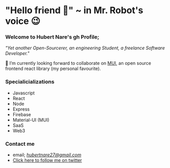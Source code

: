 # "Hello friend 👋" ~ in Mr. Robot's voice 😉

<!--
**hubertnare/hubertnare** is a ✨ _special_ ✨ repository because its `README.md` (this file) appears on your GitHub profile.

Here are some ideas to get you started:

- 🔭 I’m currently working on ...
- 🌱 I’m currently learning ...
- 👯 I’m looking to collaborate on ...
- 🤔 I’m looking for help with ...
- 💬 Ask me about ...
- 📫 How to reach me: ...
- 😄 Pronouns: ...
- ⚡ Fun fact: ...
-->

### Welcome to Hubert Nare's gh Profile;
*"Yet another Open-Sourcerer, an engineering Student, a freelance Software Developer."*

👯 I’m currently looking forward to collaborate on [MUI](https://github.com/mui-org/material-ui), an open source frontend react library (my personal favourite).

### Specialicializations
- Javascript
- React 
- Node
- Express
- Firebase
- Material-UI (MUI)
- SaaS
- Web3

### Contact me
- email; *hubertnare27@gmail.com*
- [Click here to follow me on twitter](https://twitter.com/hubertnare)
